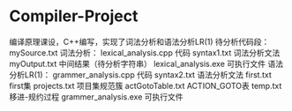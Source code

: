 # Compiler-Project
编译原理课设，C++编写，实现了词法分析和语法分析LR(1)
待分析代码段：
mySource.txt
词法分析：
lexical_analysis.cpp		代码
syntax1.txt 		词法分析文法
myOutput.txt		中间结果（待分析字符串）
lexical_analysis.exe		可执行文件
语法分析LR(1)：
grammer_analysis.cpp	代码
syntax2.txt		语法分析文法
first.txt			first集
projects.txt		项目集规范簇
actGotoTable.txt		ACTION_GOTO表
temp.txt			移进-规约过程
grammer_analysis.exe	可执行文件
